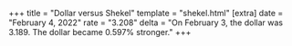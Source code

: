 +++
title = "Dollar versus Shekel"
template = "shekel.html"
[extra]
date = "February  4, 2022"
rate = "3.208"
delta = "On February  3, the dollar was 3.189. The dollar became 0.597% stronger."
+++

